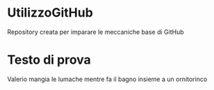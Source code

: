 # UtilizzoGitHub
Repository creata per imparare le meccaniche base di GitHub

# Testo di prova
Valerio mangia le lumache mentre fa il bagno insieme a un ornitorinco
